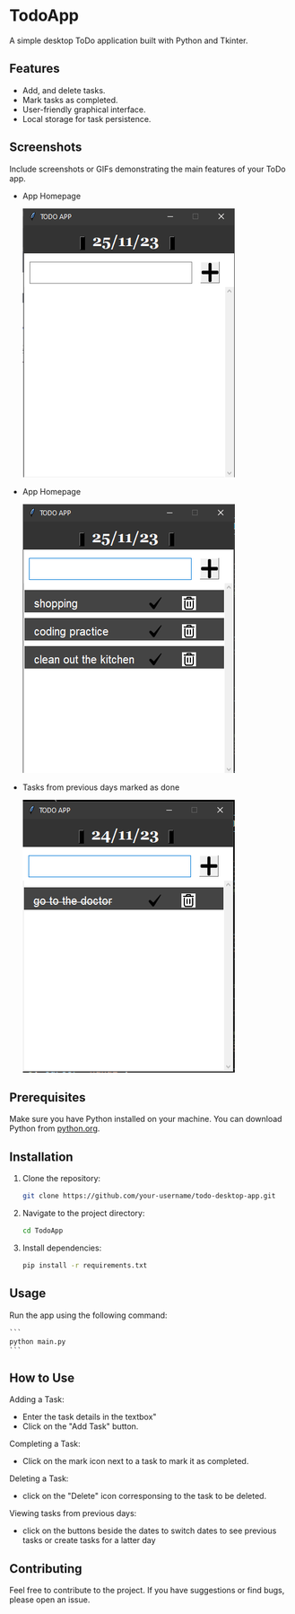 ﻿# TodoApp

A simple desktop ToDo application built with Python and Tkinter.

## Features

- Add, and delete tasks.
- Mark tasks as completed.
- User-friendly graphical interface.
- Local storage for task persistence.

## Screenshots

Include screenshots or GIFs demonstrating the main features of your ToDo app.

- App Homepage

    ![homepage](images/taskapp_home.png)

-   App Homepage

    ![Add task](images/add_task.png)


- Tasks from previous days marked as done

    ![previous tasks](images/prev_task.png)


## Prerequisites

Make sure you have Python installed on your machine. You can download Python from [python.org](https://www.python.org/downloads/).

## Installation

1. Clone the repository:

    ```bash
    git clone https://github.com/your-username/todo-desktop-app.git
    ```

2. Navigate to the project directory:

    ```bash
    cd TodoApp
    ```

3. Install dependencies:

    ```bash
    pip install -r requirements.txt
    ```

## Usage

Run the app using the following command:

    ```
    python main.py
    ```

## How to Use

Adding a Task:

- Enter the task details in the textbox"
- Click on the "Add Task" button.

Completing a Task:

- Click on the mark icon next to a task to mark it as completed.

Deleting a Task:

- click on the "Delete" icon corresponsing to the task to be deleted.

Viewing tasks from previous days:

- click on the buttons beside the dates to switch dates to see previous tasks or create tasks for a latter day

## Contributing

Feel free to contribute to the project. If you have suggestions or find bugs, please open an issue.

